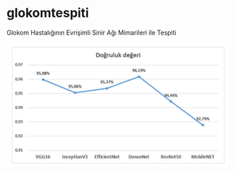 # glokomtespiti
Glokom Hastalığının Evrişimli Sinir Ağı Mimarileri ile Tespiti

![Alt text](sonuclar.png?raw=true "Title")
